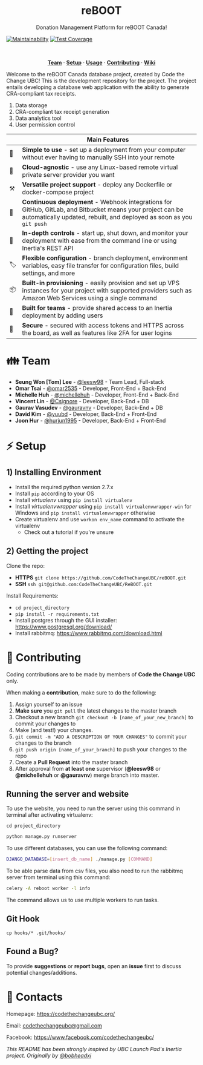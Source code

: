 <h1 align="center">
  reBOOT
</h1>

<p align="center">
  Donation Management Platform for reBOOT Canada!
</p>

[![Maintainability](https://api.codeclimate.com/v1/badges/04db8a89d03f899cb0c5/maintainability)](https://codeclimate.com/github/CodeTheChangeUBC/reBOOT/maintainability)   [![Test Coverage](https://api.codeclimate.com/v1/badges/04db8a89d03f899cb0c5/test_coverage)](https://codeclimate.com/github/CodeTheChangeUBC/reBOOT/test_coverage)

<br>

<p align="center">
  <a href="#family-team"><strong>Team</strong></a> · 
  <a href="#zap-setup"><strong>Setup</strong></a> · 
  <a href="#package-usage"><strong>Usage</strong></a> · 
  <a href="#santa-contributing"><strong>Contributing</strong></a> · 
  <a href="https://github.com/CodeTheChangeUBC/reBOOT/wiki"><strong>Wiki</strong></a>
</p>

Welcome to the reBOOT Canada database project, created by Code the Change UBC! This is the development repository for the project. The project entails developing a database web application with the ability to generate CRA-compliant tax receipts.

1. Data storage
2. CRA-compliant tax receipt generation
3. Data analytics tool
4. User permission control

|   | Main Features  |
----|-----------------
🚀  | **Simple to use** - set up a deployment from your computer without ever having to manually SSH into your remote
🍰  | **Cloud-agnostic** - use any Linux-based remote virtual private server provider you want
⚒  | **Versatile project support** - deploy any Dockerfile or docker-compose project
🚄  | **Continuous deployment** - Webhook integrations for GitHub, GitLab, and Bitbucket means your project can be automatically updated, rebuilt, and deployed as soon as you `git push`
🛂  | **In-depth controls** - start up, shut down, and monitor your deployment with ease from the command line or using Inertia's REST API
🏷  | **Flexible configuration** - branch deployment, environment variables, easy file transfer for configuration files, build settings, and more
📦  | **Built-in provisioning** - easily provision and set up VPS instances for your project with supported providers such as Amazon Web Services using a single command
👥  | **Built for teams** - provide shared access to an Inertia deployment by adding users
🔑  | **Secure** - secured with access tokens and HTTPS across the board, as well as features like 2FA for user logins

# :family: Team

- **Seung Won [Tom] Lee** - [@leesw98](https://github.com/leesw98) - Team Lead, Full-stack
- **Omar Tsai** - [@omar2535](https://github.com/omar2535) - Developer, Front-End + Back-End
- **Michelle Huh** - [@michellehuh](https://github.com/michellehuh) - Developer, Front-End + Back-End
- **Vincent Lin** - [@Csignore](https://github.com/Csignore) - Developer, Back-End + DB
- **Gaurav Vasudev** - [@gauravnv](https://github.com/gauravnv) - Developer, Back-End + DB
- **David Kim** - [@yuubd](https://github.com/yuubd) - Developer, Back-End + Front-End
- **Joon Hur** - [@hurjun1995](https://github.com/hurjun1995) - Developer, Back-End + Front-End

# :zap: Setup

## 1) Installing Environment

- Install the required python version 2.7.x
- Install `pip` according to your OS
- Install _virtualenv_ using `pip install virtualenv`
- Install _virtualenvwrapper_ using `pip install virtualenvwrapper-win` for Windows and `pip install virtualenvwrapper` otherwise
- Create virtualenv and use `workon env_name` command to activate the virtualenv
  - Check out a tutorial if you're unsure

## 2) Getting the project

Clone the repo:

- **HTTPS** `git clone https://github.com/CodeTheChangeUBC/reBOOT.git`
- **SSH** `ssh git@github.com:CodeTheChangeUBC/ReBOOT.git`

Install Requirements:

- `cd project_directory`
- `pip install -r requirements.txt`
- Install postgres through the GUI installer: https://www.postgresql.org/download/
- Install rabbitmq: https://www.rabbitmq.com/download.html

# :santa: Contributing

Coding contributions are to be made by members of **Code the Change UBC** only.

When making a **contribution**, make sure to do the following:

1. Assign yourself to an issue
2. **Make sure** you `git pull` the latest changes to the master branch
3. Checkout a new branch `git checkout -b [name_of_your_new_branch]` to commit your changes to
4. Make (and test!) your changes.
5. `git commit -m "ADD A DESCRIPTION OF YOUR CHANGES"` to commit your changes to the branch
6. `git push origin [name_of_your_branch]` to push your changes to the repo
7. Create a **Pull Request** into the master branch
8. After approval from **at least one** supervisor (**@leesw98** or **@michellehuh** or **@gauravnv**) merge branch into master.

## Running the server and website

To use the website, you need to run the server using this command in terminal after activating virtualenv:

`cd project_directory`

```bash
python manage.py runserver
```

To use different databases, you can use the following command:

```bash
DJANGO_DATABASE=[insert_db_name] ./manage.py [COMMAND]
```

To be able parse data from csv files, you also need to run the rabbitmq server from terminal using this command:

```bash
celery -A reboot worker -l info
```

The command allows us to use multiple workers to run tasks.

## Git Hook

`cp hooks/* .git/hooks/`

## Found a Bug?

To provide **suggestions** or **report bugs**, open an **issue** first to discuss potential changes/additions.

# :bell: Contacts

Homepage: https://codethechangeubc.org/

Email: codethechangeubc@gmail.com

Facebook: https://www.facebook.com/codethechangeubc/

_This README has been strongly inspired by UBC Launch Pad's Inertia project. Originally by [@bobheadxi](https://github.com/bobheadxi)_
